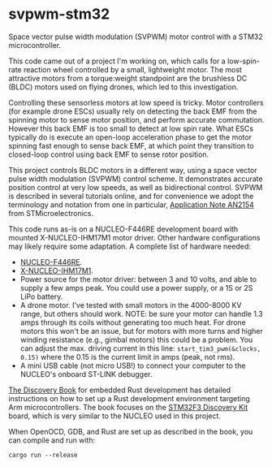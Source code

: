 # svpwm-stm32
Space vector pulse width modulation (SVPWM) motor control with a STM32 microcontroller.

This code came out of a project I'm working on, which calls for a low-spin-rate reaction wheel controlled by a small, lightweight motor. The most attractive motors from a torque:weight standpoint are the brushless DC (BLDC) motors used on flying drones, which led to this investigation.

Controlling these sensorless motors at low speed is tricky. Motor controllers (for example drone ESCs) usually rely on detecting the back EMF from the spinning motor to sense motor position, and perform accurate commutation. However this back EMF is too small to detect at low spin rate. What ESCs typically do is execute an open-loop acceleration phase to get the motor spinning fast enough to sense back EMF, at which point they transition to closed-loop control using back EMF to sense rotor position.

This project controls BLDC motors in a different way, using a space vector pulse width modulation (SVPWM) control scheme. It demonstrates accurate position control at very low speeds, as well as bidirectional control. SVPWM is described in several tutorials online, and for convenience we adopt the terminology and notation from one in particular, [Application Note AN2154](https://www.st.com/resource/en/application_note/cd00055518-space-vector-modulation-using-8bit-st7mc-microcontroller-and-st7mckitbldc-starter-kit-stmicroelectronics.pdf) from STMicroelectronics.

This code runs as-is on a NUCLEO-F446RE development board with mounted X-NUCLEO-IHM17M1 motor driver. Other hardware configurations may likely require some adaptation. A complete list of hardware needed:
- [NUCLEO-F446RE](https://www.st.com/en/evaluation-tools/nucleo-f446re.html).
- [X-NUCLEO-IHM17M1](https://www.st.com/en/ecosystems/x-nucleo-ihm17m1.html).
- Power source for the motor driver: between 3 and 10 volts, and able to supply a few amps peak. You could use a power supply, or a 1S or 2S LiPo battery.
- A drone motor. I've tested with small motors in the 4000-8000 KV range, but others should work. NOTE: be sure your motor can handle 1.3 amps through its coils without generating too much heat. For drone motors this won't be an issue, but for motors with more turns and higher winding resistance (e.g., gimbal motors) this could be a problem. You can adjust the max. driving current in this line: `start_tim3_pwm(&clocks, 0.15)` where the 0.15 is the current limit in amps (peak, not rms).
- A mini USB cable (not micro USB!) to connect your computer to the NUCLEO's onboard ST-LINK debugger.

[The Discovery Book](https://docs.rust-embedded.org/discovery/) for embedded Rust development has detailed instructions on how to set up a Rust development environment targeting Arm microcontrollers. The book focuses on the [STM32F3 Discovery Kit](https://www.st.com/en/evaluation-tools/stm32f3discovery.html) board, which is very similar to the NUCLEO used in this project.

When OpenOCD, GDB, and Rust are set up as described in the book, you can compile and run with:
```
cargo run --release
```
